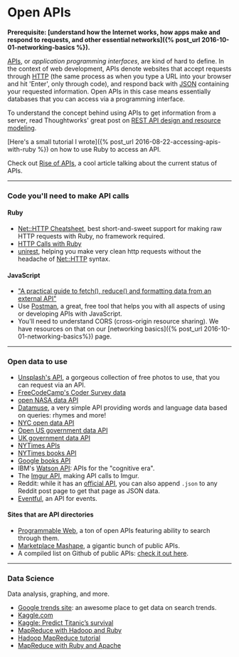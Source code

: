 # Open APIs

**Prerequisite: [understand how the Internet works, how apps make and respond to requests, and other essential networks]({% post_url 2016-10-01-networking-basics %}).**

[APIs](https://en.wikipedia.org/wiki/Application_programming_interface), or *application programming interfaces*, are kind of hard to define. In the context of web development, APIs denote websites that accept requests through [HTTP](https://www.w3schools.com/tags/ref_httpmethods.asp) (the same process as when you type a URL into your browser and hit 'Enter', only through code), and respond back with [JSON](https://www.w3schools.com/js/js_json_intro.asp) containing your requested information. Open APIs in this case means essentially databases that you can access via a programming interface.

To understand the concept behind using APIs to get information from a server, read Thoughtworks' great post on [REST API design and resource modeling](https://www.thoughtworks.com/insights/blog/rest-api-design-resource-modeling).


[Here's a small tutorial I wrote]({% post_url 2016-08-22-accessing-apis-with-ruby %}) on how to use Ruby to access an API.

Check out [Rise of APIs](https://techcrunch.com/2016/05/21/the-rise-of-apis/?ncid=rss&utm_source=feedburner&utm_medium=feed&utm_campaign=Feed%3A+Techcrunch+%28TechCrunch%29), a cool article talking about the current status of APIs.

<hr>

### Code you'll need to make API calls

#### Ruby
* [Net::HTTP Cheatsheet](http://www.rubyinside.com/nethttp-cheat-sheet-2940.html), best short-and-sweet support for making raw HTTP requests with Ruby, no framework required.
* [HTTP Calls with Ruby](https://blog.codeship.com/http-calls-ruby/)
* [unirest](https://unirest.io/ruby), helping you make very clean http requests without the headache of [Net::HTTP](https://ruby-doc.org/stdlib-2.3.1/libdoc/net/http/rdoc/Net/HTTP.html) syntax.


#### JavaScript
* ["A practical guide to fetch(), reduce() and formatting data from an external API"](https://medium.freecodecamp.org/a-practical-guide-to-fetch-reduce-and-formatting-data-from-an-external-api-283ddd9bfdcb)
* Use [Postman](https://www.getpostman.com/), a great, free tool that helps you with all aspects of using or developing APIs with JavaScript.
* You'll need to understand CORS (cross-origin resource sharing). We have resources on that on our [networking basics]({% post_url 2016-10-01-networking-basics%}) page.

<hr>

### Open data to use

* [Unsplash's API](https://unsplash.com/developers), a gorgeous collection of free photos to use, that you can request via an API.
* [FreeCodeCamp's Coder Survey data](https://github.com/FreeCodeCamp/2016-new-coder-survey)
* [open NASA data API](https://data.nasa.gov/)
* [Datamuse](https://www.datamuse.com/api/), a very simple API providing words and language data based on queries: rhymes and more!
* [NYC open data API](https://opendata.cityofnewyork.us/)
* [Open US government data API](https://www.data.gov/)
* [UK government data API](https://data.gov.uk/)
* [NYTimes APIs](https://developer.nytimes.com/docs)
* [NYTimes books API](https://developer.nytimes.com/docs/books_api/)
* [Google books API](https://storage.googleapis.com/books/ngrams/books/datasetsv2.html)
* IBM's [Watson API](https://www.ibm.com/watson/developer/): APIs for the "cognitive era".
* The [Imgur API](https://apidocs.imgur.com/view/1688173/6YsWHMa/?version=latest), making API calls to Imgur.
* Reddit: while it has an [official API](https://www.reddit.com/dev/api/), you can also append `.json` to any Reddit post page to get that page as JSON data.
* [Eventful](https://api.eventful.com/), an API for events.

#### Sites that are API directories
* [Programmable Web](https://www.programmableweb.com/apis/directory), a ton of open APIs featuring ability to search through them.
* [Marketplace Mashape](https://market.mashape.com/), a gigantic bunch of public APIs.
* A compiled list on Github of public APIs: [check it out here](https://github.com/toddmotto/public-apis).

<hr>

### Data Science
Data analysis, graphing, and more.

* [Google trends site](https://trends.google.com/trends/explore#cmpt=q&tz=Etc%2FGMT+4): an awesome place to get data on search trends.
* [Kaggle.com](https://www.kaggle.com/competitions)
* [Kaggle: Predict Titanic’s survival](https://www.kaggle.com/c/titanic)
* [MapReduce with Hadoop and Ruby](https://speakerdeck.com/swanandp/build-your-first-mapreduce-with-hadoop-and-ruby)
* [Hadoop MapReduce tutorial](https://hadoop.apache.org/docs/r1.2.1/mapred_tutorial.html)
* [MapReduce with Ruby and Apache](https://blog.cloudera.com/blog/2011/01/map-reduce-with-ruby-using-apache-hadoop/)
